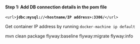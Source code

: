 #### Step 1: Add DB connection details in the pom file
`<url>`**`jdbc:mysql://<hostname/IP address>:3306/`**`</url>`

Get container IP address by running `docker-machine ip default`

mvn clean package flyway:baseline flyway:migrate flyway:info
